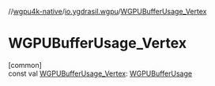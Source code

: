 //[wgpu4k-native](../../index.md)/[io.ygdrasil.wgpu](index.md)/[WGPUBufferUsage_Vertex](-w-g-p-u-buffer-usage_-vertex.md)

# WGPUBufferUsage_Vertex

[common]\
const val [WGPUBufferUsage_Vertex](-w-g-p-u-buffer-usage_-vertex.md): [WGPUBufferUsage](-w-g-p-u-buffer-usage/index.md)